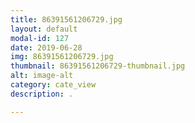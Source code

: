 ```yaml
---
title: 86391561206729.jpg
layout: default
modal-id: 127
date: 2019-06-28
img: 86391561206729.jpg
thumbnail: 86391561206729-thumbnail.jpg
alt: image-alt
category: cate_view
description: .

---
```

